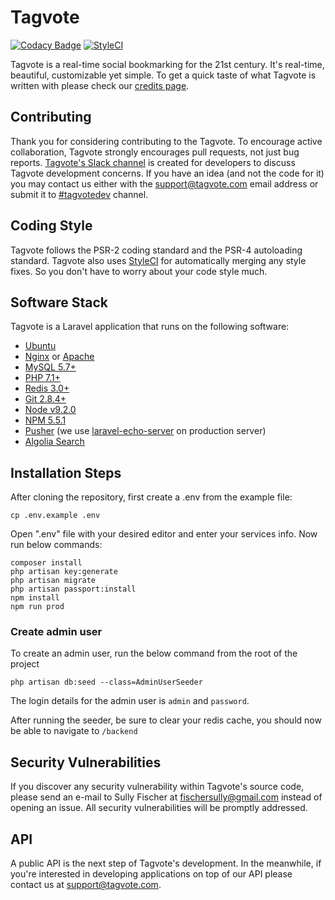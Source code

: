 # Tagvote

[![Codacy Badge](https://api.codacy.com/project/badge/Grade/854350c061bc49d9b6f0bb90f99018f4)](https://www.codacy.com/app/Tagvote/tagvote?utm_source=github.com&utm_medium=referral&utm_content=tagvote/tagvote&utm_campaign=badger)
[![StyleCI](https://styleci.io/repos/111306356/shield?branch=master)](https://styleci.io/repos/111306356)

Tagvote is a real-time social bookmarking for the 21st century. It's real-time, beautiful, customizable yet simple. To get a quick taste of what Tagvote is written with please check our [credits page](https://tagvote.com/credits).

## Contributing

Thank you for considering contributing to the Tagvote. To encourage active collaboration, Tagvote strongly encourages pull requests, not just bug reports. [Tagvote's Slack channel](https://join.slack.com/t/tagvote/shared_invite/enQtMjc0OTE3NDI2OTE2LTcyMDk2Nzc0OTI5MjIzNjBjNWRlMDlmMmY3ZWIyMzkyNmE1NmI3MDdiN2Q4OGQ1N2FkYWQ4ZjVkYTA1ZjY3YTI) is created for developers to discuss Tagvote development concerns. If you have an idea (and not the code for it) you may contact us either with the support@tagvote.com email address or submit it to [#tagvotedev](https://tagvote.com/c/tagvotedev) channel.

## Coding Style

Tagvote follows the PSR-2 coding standard and the PSR-4 autoloading standard. Tagvote also uses [StyleCI](https://styleci.io) for automatically merging any style fixes. So you don't have to worry about your code style much.

## Software Stack

Tagvote is a Laravel application that runs on the following software:

- [Ubuntu](https://ubuntu.com)
- [Nginx](https://nginx.org/en) or [Apache](https://httpd.apache.org)
- [MySQL 5.7+](https://www.mysql.com)
- [PHP 7.1+](https://php.net)
- [Redis 3.0+](https://redis.io)
- [Git 2.8.4+](https://git-scm.com)
- [Node v9.2.0](https://nodejs.org)
- [NPM 5.5.1](https://npmjs.com)
- [Pusher](https://pusher.com/) (we use [laravel-echo-server](https://github.com/tlaverdure/laravel-echo-server) on production server)
- [Algolia Search](https://www.algolia.com)

## Installation Steps

After cloning the repository, first create a .env from the example file:

```
cp .env.example .env
```

Open ".env" file with your desired editor and enter your services info.
Now run below commands:

```
composer install
php artisan key:generate
php artisan migrate
php artisan passport:install
npm install
npm run prod
```

### Create admin user

To create an admin user, run the below command from the root of the project

```
php artisan db:seed --class=AdminUserSeeder
```

The login details for the admin user is `admin` and `password`.

After running the seeder, be sure to clear your redis cache, you should now be able to navigate to `/backend`

## Security Vulnerabilities

If you discover any security vulnerability within Tagvote's source code, please send an e-mail to Sully Fischer at fischersully@gmail.com instead of opening an issue. All security vulnerabilities will be promptly addressed.

## API

A public API is the next step of Tagvote's development. In the meanwhile, if you're interested in developing applications on top of our API please contact us at support@tagvote.com.
